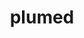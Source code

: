 ---
title: "plumed"
layout: cache
categories: [package, develop]
meta: {"versions": ["2.9.2"], "compilers": ["gcc@=11.4.0", "gcc@=9.4.0", "oneapi@=2024.2.1"], "oss": ["ubuntu20.04", "ubuntu22.04"], "platforms": ["linux"], "targets": ["neoverse_v1", "neoverse_v2", "ppc64le", "x86_64_v3"], "stacks": ["e4s", "e4s-neoverse-v2", "e4s-neoverse_v1", "e4s-oneapi", "e4s-power", "root"], "num_specs": 23, "num_specs_by_stack": {"root": 23, "e4s-power": 2, "e4s-neoverse_v1": 3, "e4s-neoverse-v2": 6, "e4s": 6, "e4s-oneapi": 6}}
spec_details: [{"hash": "aukfixqoje34aiuepehlgjh5nudoveoh", "compiler": "gcc@=9.4.0", "versions": ["2.9.2"], "os": "ubuntu20.04", "platform": "linux", "target": "ppc64le", "variants": ["arrayfire=none", "build_system=autotools", "+gsl", "+mpi", "optional_modules=all", "+shared"], "stacks": ["root", "e4s-power"], "size": "-", "tarball": "https://binaries.spack.io/develop/build_cache/linux-ubuntu20.04-ppc64le/gcc-9.4.0/plumed-2.9.2/linux-ubuntu20.04-ppc64le-gcc-9.4.0-plumed-2.9.2-aukfixqoje34aiuepehlgjh5nudoveoh.spack"}, {"hash": "b3ifenvjpputrerr533fcmng4z5ioqpu", "compiler": "gcc@=9.4.0", "versions": ["2.9.2"], "os": "ubuntu20.04", "platform": "linux", "target": "ppc64le", "variants": ["arrayfire=none", "build_system=autotools", "+gsl", "+mpi", "optional_modules=all", "+shared"], "stacks": ["root", "e4s-power"], "size": "-", "tarball": "https://binaries.spack.io/develop/build_cache/linux-ubuntu20.04-ppc64le/gcc-9.4.0/plumed-2.9.2/linux-ubuntu20.04-ppc64le-gcc-9.4.0-plumed-2.9.2-b3ifenvjpputrerr533fcmng4z5ioqpu.spack"}, {"hash": "dxvc5zlspddjraftp45svw3gw2xwwdi6", "compiler": "gcc@=11.4.0", "versions": ["2.9.2"], "os": "ubuntu22.04", "platform": "linux", "target": "neoverse_v1", "variants": ["arrayfire=none", "build_system=autotools", "+gsl", "+mpi", "optional_modules=all", "+shared"], "stacks": ["root", "e4s-neoverse_v1"], "size": "-", "tarball": "https://binaries.spack.io/develop/build_cache/linux-ubuntu22.04-neoverse_v1/gcc-11.4.0/plumed-2.9.2/linux-ubuntu22.04-neoverse_v1-gcc-11.4.0-plumed-2.9.2-dxvc5zlspddjraftp45svw3gw2xwwdi6.spack"}, {"hash": "hrcascr656f6pasy65uawhbxuqincthx", "compiler": "gcc@=11.4.0", "versions": ["2.9.2"], "os": "ubuntu22.04", "platform": "linux", "target": "neoverse_v1", "variants": ["arrayfire=none", "build_system=autotools", "+gsl", "+mpi", "optional_modules=all", "+shared"], "stacks": ["root", "e4s-neoverse_v1"], "size": "-", "tarball": "https://binaries.spack.io/develop/build_cache/linux-ubuntu22.04-neoverse_v1/gcc-11.4.0/plumed-2.9.2/linux-ubuntu22.04-neoverse_v1-gcc-11.4.0-plumed-2.9.2-hrcascr656f6pasy65uawhbxuqincthx.spack"}, {"hash": "pf3vdluyvkgg3miuu3ltd5hydqq3od43", "compiler": "gcc@=11.4.0", "versions": ["2.9.2"], "os": "ubuntu22.04", "platform": "linux", "target": "neoverse_v1", "variants": ["arrayfire=none", "build_system=autotools", "+gsl", "+mpi", "optional_modules=all", "+shared"], "stacks": ["root", "e4s-neoverse_v1"], "size": "-", "tarball": "https://binaries.spack.io/develop/build_cache/linux-ubuntu22.04-neoverse_v1/gcc-11.4.0/plumed-2.9.2/linux-ubuntu22.04-neoverse_v1-gcc-11.4.0-plumed-2.9.2-pf3vdluyvkgg3miuu3ltd5hydqq3od43.spack"}, {"hash": "nn6yc6imvz2iw33i7b5g2c3uvfiy2esb", "compiler": "gcc@=11.4.0", "versions": ["2.9.2"], "os": "ubuntu22.04", "platform": "linux", "target": "neoverse_v2", "variants": ["arrayfire=none", "build_system=autotools", "+gsl", "+mpi", "optional_modules=all", "+shared"], "stacks": ["root", "e4s-neoverse-v2"], "size": "-", "tarball": "https://binaries.spack.io/develop/build_cache/linux-ubuntu22.04-neoverse_v2/gcc-11.4.0/plumed-2.9.2/linux-ubuntu22.04-neoverse_v2-gcc-11.4.0-plumed-2.9.2-nn6yc6imvz2iw33i7b5g2c3uvfiy2esb.spack"}, {"hash": "ovq62i6bna3y4btngxcbrtyw4mqhtvbu", "compiler": "gcc@=11.4.0", "versions": ["2.9.2"], "os": "ubuntu22.04", "platform": "linux", "target": "neoverse_v2", "variants": ["arrayfire=none", "build_system=autotools", "+gsl", "+mpi", "optional_modules=all", "+shared"], "stacks": ["root", "e4s-neoverse-v2"], "size": "-", "tarball": "https://binaries.spack.io/develop/build_cache/linux-ubuntu22.04-neoverse_v2/gcc-11.4.0/plumed-2.9.2/linux-ubuntu22.04-neoverse_v2-gcc-11.4.0-plumed-2.9.2-ovq62i6bna3y4btngxcbrtyw4mqhtvbu.spack"}, {"hash": "rwepaexkqie5zxfuy6z7i5zmzve4y7ze", "compiler": "gcc@=11.4.0", "versions": ["2.9.2"], "os": "ubuntu22.04", "platform": "linux", "target": "neoverse_v2", "variants": ["arrayfire=none", "build_system=autotools", "+gsl", "+mpi", "optional_modules=all", "+shared"], "stacks": ["root", "e4s-neoverse-v2"], "size": "-", "tarball": "https://binaries.spack.io/develop/build_cache/linux-ubuntu22.04-neoverse_v2/gcc-11.4.0/plumed-2.9.2/linux-ubuntu22.04-neoverse_v2-gcc-11.4.0-plumed-2.9.2-rwepaexkqie5zxfuy6z7i5zmzve4y7ze.spack"}, {"hash": "simqrofp4rrdsc5sydhnhxu25pkv7iu5", "compiler": "gcc@=11.4.0", "versions": ["2.9.2"], "os": "ubuntu22.04", "platform": "linux", "target": "neoverse_v2", "variants": ["arrayfire=none", "build_system=autotools", "+gsl", "+mpi", "optional_modules=all", "+shared"], "stacks": ["root", "e4s-neoverse-v2"], "size": "-", "tarball": "https://binaries.spack.io/develop/build_cache/linux-ubuntu22.04-neoverse_v2/gcc-11.4.0/plumed-2.9.2/linux-ubuntu22.04-neoverse_v2-gcc-11.4.0-plumed-2.9.2-simqrofp4rrdsc5sydhnhxu25pkv7iu5.spack"}, {"hash": "ulmdgml23i5rjtldub4vq3dghb27chzr", "compiler": "gcc@=11.4.0", "versions": ["2.9.2"], "os": "ubuntu22.04", "platform": "linux", "target": "neoverse_v2", "variants": ["arrayfire=none", "build_system=autotools", "+gsl", "+mpi", "optional_modules=all", "+shared"], "stacks": ["root", "e4s-neoverse-v2"], "size": "-", "tarball": "https://binaries.spack.io/develop/build_cache/linux-ubuntu22.04-neoverse_v2/gcc-11.4.0/plumed-2.9.2/linux-ubuntu22.04-neoverse_v2-gcc-11.4.0-plumed-2.9.2-ulmdgml23i5rjtldub4vq3dghb27chzr.spack"}, {"hash": "zsq7pprdeg3yvo6tms5jvffheohp74jw", "compiler": "gcc@=11.4.0", "versions": ["2.9.2"], "os": "ubuntu22.04", "platform": "linux", "target": "neoverse_v2", "variants": ["arrayfire=none", "build_system=autotools", "+gsl", "+mpi", "optional_modules=all", "+shared"], "stacks": ["root", "e4s-neoverse-v2"], "size": "-", "tarball": "https://binaries.spack.io/develop/build_cache/linux-ubuntu22.04-neoverse_v2/gcc-11.4.0/plumed-2.9.2/linux-ubuntu22.04-neoverse_v2-gcc-11.4.0-plumed-2.9.2-zsq7pprdeg3yvo6tms5jvffheohp74jw.spack"}, {"hash": "6lgnitjh4we422tevopna7yz7qddm3mx", "compiler": "gcc@=11.4.0", "versions": ["2.9.2"], "os": "ubuntu22.04", "platform": "linux", "target": "x86_64_v3", "variants": ["arrayfire=none", "build_system=autotools", "+gsl", "+mpi", "optional_modules=all", "+shared"], "stacks": ["root", "e4s"], "size": "-", "tarball": "https://binaries.spack.io/develop/build_cache/linux-ubuntu22.04-x86_64_v3/gcc-11.4.0/plumed-2.9.2/linux-ubuntu22.04-x86_64_v3-gcc-11.4.0-plumed-2.9.2-6lgnitjh4we422tevopna7yz7qddm3mx.spack"}, {"hash": "oukvnaewsivaksti6z3sr47tgeutzzmt", "compiler": "gcc@=11.4.0", "versions": ["2.9.2"], "os": "ubuntu22.04", "platform": "linux", "target": "x86_64_v3", "variants": ["arrayfire=none", "build_system=autotools", "+gsl", "+mpi", "optional_modules=all", "+shared"], "stacks": ["root", "e4s"], "size": "-", "tarball": "https://binaries.spack.io/develop/build_cache/linux-ubuntu22.04-x86_64_v3/gcc-11.4.0/plumed-2.9.2/linux-ubuntu22.04-x86_64_v3-gcc-11.4.0-plumed-2.9.2-oukvnaewsivaksti6z3sr47tgeutzzmt.spack"}, {"hash": "ql4rqoywwdaxw6ds6ljhmny4sd2pm6xo", "compiler": "gcc@=11.4.0", "versions": ["2.9.2"], "os": "ubuntu22.04", "platform": "linux", "target": "x86_64_v3", "variants": ["arrayfire=none", "build_system=autotools", "+gsl", "+mpi", "optional_modules=all", "+shared"], "stacks": ["root", "e4s"], "size": "-", "tarball": "https://binaries.spack.io/develop/build_cache/linux-ubuntu22.04-x86_64_v3/gcc-11.4.0/plumed-2.9.2/linux-ubuntu22.04-x86_64_v3-gcc-11.4.0-plumed-2.9.2-ql4rqoywwdaxw6ds6ljhmny4sd2pm6xo.spack"}, {"hash": "r5miudci6aiavso35hqjrxjljhknvnye", "compiler": "gcc@=11.4.0", "versions": ["2.9.2"], "os": "ubuntu22.04", "platform": "linux", "target": "x86_64_v3", "variants": ["arrayfire=none", "build_system=autotools", "+gsl", "+mpi", "optional_modules=all", "+shared"], "stacks": ["root", "e4s"], "size": "-", "tarball": "https://binaries.spack.io/develop/build_cache/linux-ubuntu22.04-x86_64_v3/gcc-11.4.0/plumed-2.9.2/linux-ubuntu22.04-x86_64_v3-gcc-11.4.0-plumed-2.9.2-r5miudci6aiavso35hqjrxjljhknvnye.spack"}, {"hash": "ugr3lhdnhlzct7c2y7oqfsv5wm2y424b", "compiler": "gcc@=11.4.0", "versions": ["2.9.2"], "os": "ubuntu22.04", "platform": "linux", "target": "x86_64_v3", "variants": ["arrayfire=none", "build_system=autotools", "+gsl", "+mpi", "optional_modules=all", "+shared"], "stacks": ["root", "e4s"], "size": "-", "tarball": "https://binaries.spack.io/develop/build_cache/linux-ubuntu22.04-x86_64_v3/gcc-11.4.0/plumed-2.9.2/linux-ubuntu22.04-x86_64_v3-gcc-11.4.0-plumed-2.9.2-ugr3lhdnhlzct7c2y7oqfsv5wm2y424b.spack"}, {"hash": "vdbe6trtjx3b2fehflvcgzmonocxlu7r", "compiler": "gcc@=11.4.0", "versions": ["2.9.2"], "os": "ubuntu22.04", "platform": "linux", "target": "x86_64_v3", "variants": ["arrayfire=none", "build_system=autotools", "+gsl", "+mpi", "optional_modules=all", "+shared"], "stacks": ["root", "e4s"], "size": "-", "tarball": "https://binaries.spack.io/develop/build_cache/linux-ubuntu22.04-x86_64_v3/gcc-11.4.0/plumed-2.9.2/linux-ubuntu22.04-x86_64_v3-gcc-11.4.0-plumed-2.9.2-vdbe6trtjx3b2fehflvcgzmonocxlu7r.spack"}, {"hash": "7jlhpkbucxnaxvgvzgselmngchnnujm3", "compiler": "oneapi@=2024.2.1", "versions": ["2.9.2"], "os": "ubuntu22.04", "platform": "linux", "target": "x86_64_v3", "variants": ["arrayfire=none", "build_system=autotools", "+gsl", "+mpi", "optional_modules=all", "+shared"], "stacks": ["e4s-oneapi", "root"], "size": "-", "tarball": "https://binaries.spack.io/develop/build_cache/linux-ubuntu22.04-x86_64_v3/oneapi-2024.2.1/plumed-2.9.2/linux-ubuntu22.04-x86_64_v3-oneapi-2024.2.1-plumed-2.9.2-7jlhpkbucxnaxvgvzgselmngchnnujm3.spack"}, {"hash": "ajjhatmzat2bfb3fc5wrkewhzmyrt5z4", "compiler": "oneapi@=2024.2.1", "versions": ["2.9.2"], "os": "ubuntu22.04", "platform": "linux", "target": "x86_64_v3", "variants": ["arrayfire=none", "build_system=autotools", "+gsl", "+mpi", "optional_modules=all", "+shared"], "stacks": ["e4s-oneapi", "root"], "size": "-", "tarball": "https://binaries.spack.io/develop/build_cache/linux-ubuntu22.04-x86_64_v3/oneapi-2024.2.1/plumed-2.9.2/linux-ubuntu22.04-x86_64_v3-oneapi-2024.2.1-plumed-2.9.2-ajjhatmzat2bfb3fc5wrkewhzmyrt5z4.spack"}, {"hash": "gihrznhxfcffrkdii2d7twfnx5sdxs6d", "compiler": "oneapi@=2024.2.1", "versions": ["2.9.2"], "os": "ubuntu22.04", "platform": "linux", "target": "x86_64_v3", "variants": ["arrayfire=none", "build_system=autotools", "+gsl", "+mpi", "optional_modules=all", "+shared"], "stacks": ["e4s-oneapi", "root"], "size": "-", "tarball": "https://binaries.spack.io/develop/build_cache/linux-ubuntu22.04-x86_64_v3/oneapi-2024.2.1/plumed-2.9.2/linux-ubuntu22.04-x86_64_v3-oneapi-2024.2.1-plumed-2.9.2-gihrznhxfcffrkdii2d7twfnx5sdxs6d.spack"}, {"hash": "gl7n3pjmt5k7wbjt6yr5kypnbcusb3iz", "compiler": "oneapi@=2024.2.1", "versions": ["2.9.2"], "os": "ubuntu22.04", "platform": "linux", "target": "x86_64_v3", "variants": ["arrayfire=none", "build_system=autotools", "+gsl", "+mpi", "optional_modules=all", "+shared"], "stacks": ["e4s-oneapi", "root"], "size": "-", "tarball": "https://binaries.spack.io/develop/build_cache/linux-ubuntu22.04-x86_64_v3/oneapi-2024.2.1/plumed-2.9.2/linux-ubuntu22.04-x86_64_v3-oneapi-2024.2.1-plumed-2.9.2-gl7n3pjmt5k7wbjt6yr5kypnbcusb3iz.spack"}, {"hash": "m4i7dlrtbwy2vcgx67zed7w2jq7diwek", "compiler": "oneapi@=2024.2.1", "versions": ["2.9.2"], "os": "ubuntu22.04", "platform": "linux", "target": "x86_64_v3", "variants": ["arrayfire=none", "build_system=autotools", "+gsl", "+mpi", "optional_modules=all", "+shared"], "stacks": ["e4s-oneapi", "root"], "size": "-", "tarball": "https://binaries.spack.io/develop/build_cache/linux-ubuntu22.04-x86_64_v3/oneapi-2024.2.1/plumed-2.9.2/linux-ubuntu22.04-x86_64_v3-oneapi-2024.2.1-plumed-2.9.2-m4i7dlrtbwy2vcgx67zed7w2jq7diwek.spack"}, {"hash": "osolffdvjsl6zgpst6grerzssndzw6dg", "compiler": "oneapi@=2024.2.1", "versions": ["2.9.2"], "os": "ubuntu22.04", "platform": "linux", "target": "x86_64_v3", "variants": ["arrayfire=none", "build_system=autotools", "+gsl", "+mpi", "optional_modules=all", "+shared"], "stacks": ["e4s-oneapi", "root"], "size": "-", "tarball": "https://binaries.spack.io/develop/build_cache/linux-ubuntu22.04-x86_64_v3/oneapi-2024.2.1/plumed-2.9.2/linux-ubuntu22.04-x86_64_v3-oneapi-2024.2.1-plumed-2.9.2-osolffdvjsl6zgpst6grerzssndzw6dg.spack"}]
---